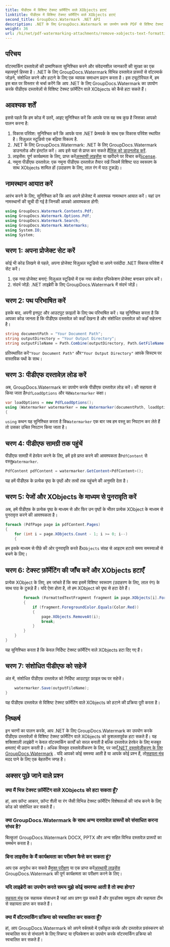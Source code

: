 ```yaml
---
title: पीडीएफ में विशिष्ट टेक्स्ट फ़ॉर्मेटिंग वाले XObjects हटाएं
linktitle: पीडीएफ में विशिष्ट टेक्स्ट फ़ॉर्मेटिंग वाले XObjects हटाएं
second_title: GroupDocs.Watermark .NET API
description: .NET के लिए GroupDocs.Watermark का उपयोग करके PDF से विशिष्ट टेक्स्ट फ़ॉर्मेटिंग वाले XObjects को आसानी से हटा दें। निर्बाध दस्तावेज़ हेरफेर के लिए हमारी मार्गदर्शिका का पालन करें।
weight: 36
url: /hi/net/pdf-watermarking-attachments/remove-xobjects-text-formatting-pdf/
---
```

## परिचय
वॉटरमार्किंग दस्तावेज़ों की प्रामाणिकता सुनिश्चित करने और संवेदनशील जानकारी की सुरक्षा का एक महत्वपूर्ण हिस्सा है। .NET के लिए GroupDocs.Watermark विभिन्न दस्तावेज़ प्रारूपों से वॉटरमार्क जोड़ने, संशोधित करने और हटाने के लिए एक व्यापक समाधान प्रदान करता है। इस ट्यूटोरियल में, हम इस बात पर विस्तार से चर्चा करेंगे कि आप .NET के लिए GroupDocs.Watermark का उपयोग करके पीडीएफ दस्तावेज़ों से विशिष्ट टेक्स्ट फ़ॉर्मेटिंग वाले XObjects को कैसे हटा सकते हैं।
## आवश्यक शर्तें
इससे पहले कि हम कोड में उतरें, आइए सुनिश्चित करें कि आपके पास वह सब कुछ है जिसका आपको पालन करना है:
1. विकास परिवेश: सुनिश्चित करें कि आपके पास .NET फ्रेमवर्क के साथ एक विकास परिवेश स्थापित है। विज़ुअल स्टूडियो एक बढ़िया विकल्प है.
2.  .NET के लिए GroupDocs.Watermark: .NET के लिए GroupDocs.Watermark डाउनलोड और इंस्टॉल करें। आप इसे यहां से प्राप्त कर सकते हैं[लिंक को डाउनलोड करें](https://releases.groupdocs.com/Watermark/net/).
3.  लाइसेंस: पूर्ण कार्यक्षमता के लिए, प्राप्त करें[अस्थायी लाइसेंस](https://purchase.groupdocs.com/temporary-लाइसेंस/) या खरीदने पर विचार करें[license](https://purchase.groupdocs.com/buy).
4. नमूना पीडीएफ दस्तावेज़: एक नमूना पीडीएफ दस्तावेज़ तैयार रखें जिसमें विशिष्ट पाठ स्वरूपण के साथ XObjects शामिल हों (उदाहरण के लिए, लाल रंग में पाठ टुकड़े)।

## नामस्थान आयात करें
आरंभ करने के लिए, सुनिश्चित करें कि आप अपने प्रोजेक्ट में आवश्यक नामस्थान आयात करें। यहां उन नामस्थानों की सूची दी गई है जिनकी आपको आवश्यकता होगी:
```csharp
using GroupDocs.Watermark.Contents.Pdf;
using GroupDocs.Watermark.Options.Pdf;
using GroupDocs.Watermark.Search;
using GroupDocs.Watermark.Watermarks;
using System.IO;
using System;
```
## चरण 1: अपना प्रोजेक्ट सेट करें
कोई भी कोड लिखने से पहले, अपना प्रोजेक्ट विज़ुअल स्टूडियो या अपने पसंदीदा .NET विकास परिवेश में सेट करें।
1. एक नया प्रोजेक्ट बनाएं: विज़ुअल स्टूडियो में एक नया कंसोल एप्लिकेशन प्रोजेक्ट बनाकर प्रारंभ करें।
2. संदर्भ जोड़ें: .NET लाइब्रेरी के लिए GroupDocs.Watermark में संदर्भ जोड़ें।
## चरण 2: पथ परिभाषित करें
इसके बाद, अपनी इनपुट और आउटपुट फ़ाइलों के लिए पथ परिभाषित करें। यह सुनिश्चित करता है कि आपका कोड जानता है कि पीडीएफ दस्तावेज़ को कहाँ देखना है और संशोधित दस्तावेज़ को कहाँ सहेजना है।
```csharp
string documentPath = "Your Document Path";
string outputDirectory = "Your Output Directory";
string outputFileName = Path.Combine(outputDirectory, Path.GetFileName(documentPath));
```
 प्रतिस्थापित करें`"Your Document Path"` और`"Your Output Directory"` आपके सिस्टम पर वास्तविक पथों के साथ।
## चरण 3: पीडीएफ दस्तावेज़ लोड करें
 अब, GroupDocs.Watermark का उपयोग करके पीडीएफ दस्तावेज़ लोड करें। की सहायता से किया जाता है`PdfLoadOptions` और यह`Watermarker` कक्षा।
```csharp
var loadOptions = new PdfLoadOptions();
using (Watermarker watermarker = new Watermarker(documentPath, loadOptions))
{
```
`using` कथन यह सुनिश्चित करता है कि`Watermarker` एक बार जब हम वस्तु का निपटान कर लेते हैं तो उसका उचित निपटान किया जाता है।
## चरण 4: पीडीएफ सामग्री तक पहुंचें
 पीडीएफ सामग्री में हेरफेर करने के लिए, हमें इसे प्राप्त करने की आवश्यकता है`PdfContent` से वस्तु`Watermarker`.
```csharp
PdfContent pdfContent = watermarker.GetContent<PdfContent>();
```
यह हमें पीडीएफ के प्रत्येक पृष्ठ के पृष्ठों और तत्वों तक पहुंचने की अनुमति देता है।
## चरण 5: पेजों और XObjects के माध्यम से पुनरावृति करें
अब, हमें पीडीएफ के प्रत्येक पृष्ठ के माध्यम से और फिर उन पृष्ठों के भीतर प्रत्येक XObject के माध्यम से पुनरावृत्त करने की आवश्यकता है।
```csharp
foreach (PdfPage page in pdfContent.Pages)
{
    for (int i = page.XObjects.Count - 1; i >= 0; i--)
    {
```
 हम इसके माध्यम से पीछे की ओर पुनरावृति करते हैं`XObjects` संग्रह से आइटम हटाते समय समस्याओं से बचने के लिए।
## चरण 6: टेक्स्ट फ़ॉर्मेटिंग की जाँच करें और XObjects हटाएँ
प्रत्येक XObject के लिए, हम जांचते हैं कि क्या इसमें विशिष्ट स्वरूपण (उदाहरण के लिए, लाल रंग) के साथ पाठ के टुकड़े हैं। यदि ऐसा होता है, तो हम XObject को पृष्ठ से हटा देते हैं।
```csharp
        foreach (FormattedTextFragment fragment in page.XObjects[i].FormattedTextFragments)
        {
            if (fragment.ForegroundColor.Equals(Color.Red))
            {
                page.XObjects.RemoveAt(i);
                break;
            }
        }
    }
}
```
यह सुनिश्चित करता है कि केवल निर्दिष्ट टेक्स्ट फ़ॉर्मेटिंग वाले XObjects हटा दिए गए हैं।
## चरण 7: संशोधित पीडीएफ को सहेजें
अंत में, संशोधित पीडीएफ दस्तावेज़ को निर्दिष्ट आउटपुट फ़ाइल पथ पर सहेजें।
```csharp
    watermarker.Save(outputFileName);
}
```
यह पीडीएफ दस्तावेज़ से विशिष्ट टेक्स्ट फ़ॉर्मेटिंग वाले XObjects को हटाने की प्रक्रिया पूरी करता है।

## निष्कर्ष
इन चरणों का पालन करके, आप .NET के लिए GroupDocs.Watermark का उपयोग करके पीडीएफ दस्तावेज़ों से विशिष्ट टेक्स्ट फ़ॉर्मेटिंग वाले XObjects को कुशलतापूर्वक हटा सकते हैं। यह शक्तिशाली लाइब्रेरी न केवल वॉटरमार्किंग कार्यों को सरल बनाती है बल्कि दस्तावेज़ हेरफेर के लिए मजबूत क्षमताएं भी प्रदान करती है। अधिक विस्तृत दस्तावेज़ीकरण के लिए, पर जाएँ[.NET दस्तावेज़ीकरण के लिए GroupDocs.Watermark](https://tutorials.groupdocs.com/Watermark/net/) . यदि आपको कोई समस्या आती है या आपके कोई प्रश्न हैं, तो[सहयता मंच](https://forum.groupdocs.com/c/watermark/19) मदद पाने के लिए एक बेहतरीन जगह है।
## अक्सर पूछे जाने वाले प्रश्न
### क्या मैं भिन्न टेक्स्ट फ़ॉर्मेटिंग वाले XObjects को हटा सकता हूँ?
हां, आप फ़ॉन्ट आकार, फ़ॉन्ट शैली या रंग जैसी विभिन्न टेक्स्ट फ़ॉर्मेटिंग विशेषताओं की जांच करने के लिए कोड को संशोधित कर सकते हैं।
### क्या GroupDocs.Watermark के साथ अन्य दस्तावेज़ प्रारूपों को संसाधित करना संभव है?
बिल्कुल! GroupDocs.Watermark DOCX, PPTX और अन्य सहित विभिन्न दस्तावेज़ प्रारूपों का समर्थन करता है।
### बिना लाइसेंस के मैं कार्यक्षमता का परीक्षण कैसे कर सकता हूं?
 आप एक अनुरोध कर सकते हैं[मुफ्त परीक्षण](https://releases.groupdocs.com/) या एक प्राप्त करें[अस्थायी लाइसेंस](https://purchase.groupdocs.com/temporary-license/) GroupDocs.Watermark की पूर्ण कार्यक्षमता का परीक्षण करने के लिए।
### यदि लाइब्रेरी का उपयोग करते समय मुझे कोई समस्या आती है तो क्या होगा?
[सहयता मंच](https://forum.groupdocs.com/c/watermark/19) एक सहायक संसाधन है जहां आप प्रश्न पूछ सकते हैं और ग्रुपडॉक्स समुदाय और सहायता टीम से सहायता प्राप्त कर सकते हैं।
### क्या मैं वॉटरमार्किंग प्रक्रिया को स्वचालित कर सकता हूँ?
हां, आप GroupDocs.Watermark को अपने वर्कफ़्लो में एकीकृत करके और दस्तावेज़ प्रसंस्करण को स्वचालित रूप से संभालने के लिए स्क्रिप्ट या एप्लिकेशन का उपयोग करके वॉटरमार्किंग प्रक्रिया को स्वचालित कर सकते हैं।